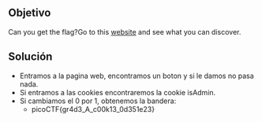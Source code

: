 ## Objetivo
Can you get the flag?Go to this [website](http://saturn.picoctf.net:63041/) and see what you can discover.
## Solución
- Entramos a la pagina web, encontramos un boton y si le damos no pasa nada.
- Si entramos a las cookies encontraremos la cookie isAdmin.
- Si cambiamos el 0 por 1, obtenemos la bandera:
	- picoCTF{gr4d3_A_c00k13_0d351e23}